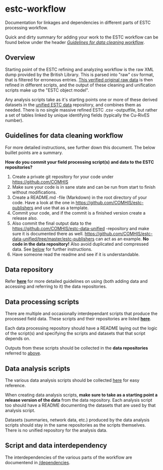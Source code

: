 # estc-workflow
Documentation for linkages and dependencies in different parts of ESTC processing workflow.

Quick and dirty summary for adding your work to the ESTC workflow can be found below under the header *[Guidelines for data cleaning workflow](#guidelines-for-data-cleaning-workflow)*.

## Overview
Starting point of the ESTC refining and analyzing workflow is the raw XML dump provided by the British Library. This is parsed into "raw" csv format, that is filtered for erroneous entries. [This verified original raw data](https://github.com/COMHIS/estc-data-verified) is then refined in different scripts, and the output of these cleaning and unification scripts make up the "ESTC object model".

Any analysis scripts take as it's starting points one or more of these derived datasets in the [unified ESTC data](https://github.com/COMHIS/estc-data-unified) repository, and combines them as needed. There is no single massive refined ESTC .csv -outputfile, but rather a set of tables linked by unique identifying fields (typically the Cu-RivES number).

## Guidelines for data cleaning workflow
For more detailed instructions, see further down this document. The below buillet points are a summary.

**How do you commit your field processing script(s) and data to the ESTC repositories?**
1. Create a private git repository for your code under https://github.com/COMHIS
2. Make sure your code is in sane state and can be run from start to finish without modifications.
3. Create a README.md -file (Markdown) in the root directory of your code. Have a look at the one in https://github.com/COMHIS/estc-publishers and use that as a template.
4. Commit your code, and if the commit is a finished version create a release also.
5. Also commit the final output data to the https://github.com/COMHIS/estc-data-unified -repository and make sure it is documented there as well. https://github.com/COMHIS/estc-data-unified/tree/master/estc-publishers can act as an example. **No code in the data repository!** Also avoid duplicated and compressed data. See [below](#data-repository) for further instructions.
6. Have someone read the readme and see if it is understandable.

## Data repository

Refer **[here](./data-instructions.md)** for more detailed guidelines on using (both adding data and accessing and referring to it) the data repositories.

## Data processing scripts

There are multiple and occasionally interdependant scripts that produce the processed field data. These scripts and their repositories are listed **[here](data-processing-scripts.md)**. 

Each data processing repository should have a README laying out the logic of the script(s) and specifying the scripts and datasets that that script depends on.

Outputs from these scripts should be collected in the **data repositories** referred to [above](#data-repository).

## Data analysis scripts

The various data analysis scripts should be collected [here](./data-analysis-scripts.md) for easy reference.

When creating data analysis scripts, **make sure to take as a starting point a release version of the data** from the data repository. Each analysis script too should have a README documenting the datasets that are used by that analysis script.

Datasets (summaries, network data, etc.) produced by the data analysis scripts should stay in the same repositories as the scripts themselves. There is no unified repository for the analysis data.

## Script and data interdependency

The interdependencies of the various parts of the workflow are documentend in [/dependencies](./dependencies).
